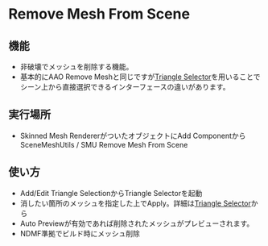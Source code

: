 # Remove Mesh From Scene

## 機能
- 非破壊でメッシュを削除する機能。
- 基本的にAAO Remove Meshと同じですが[Triangle Selector](../TriangleSelector)を用いることでシーン上から直接選択できるインターフェースの違いがあります。

## 実行場所
- Skinned Mesh RendererがついたオブジェクトにAdd ComponentからSceneMeshUtils / SMU Remove Mesh From Scene

## 使い方
- Add/Edit Triangle SelectionからTriangle Selectorを起動
- 消したい箇所のメッシュを指定した上でApply。詳細は[Triangle Selector](../TriangleSelector)から
- Auto Previewが有効であれば削除されたメッシュがプレビューされます。
- NDMF準拠でビルド時にメッシュ削除
